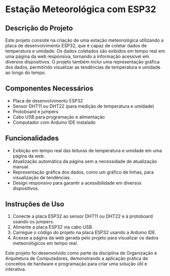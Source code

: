 # Estação Meteorológica com ESP32

## Descrição do Projeto

Este projeto consiste na criação de uma estação meteorológica utilizando a placa de desenvolvimento ESP32, que é capaz de coletar dados de temperatura e umidade. Os dados coletados são exibidos em tempo real em uma página da web responsiva, tornando a informação acessível em diversos dispositivos. O projeto também inclui uma representação gráfica dos dados, permitindo visualizar as tendências de temperatura e umidade ao longo do tempo.

## Componentes Necessários

- Placa de desenvolvimento ESP32
- Sensor DHT11 ou DHT22 (para medição de temperatura e umidade)
- Protoboard e jumpers
- Cabo USB para programação e alimentação
- Computador com Arduino IDE instalado

## Funcionalidades

- Exibição em tempo real das leituras de temperatura e umidade em uma página da web.
- Atualização automática da página sem a necessidade de atualização manual.
- Representação gráfica dos dados, como um gráfico de linhas, para visualização de tendências.
- Design responsivo para garantir a acessibilidade em diversos dispositivos.

## Instruções de Uso

1. Conecte a placa ESP32 ao sensor DHT11 ou DHT22 e à protoboard usando os jumpers.
2. Alimente a placa ESP32 via cabo USB.
3. Carregue o código do projeto na placa ESP32 usando a Arduino IDE.
4. Acesse a página da web gerada pelo projeto para visualizar os dados meteorológicos em tempo real.

Este projeto foi desenvolvido como parte da disciplina de Organização e Arquitetura de Computadores, demonstrando a aplicação prática de conceitos de hardware e programação para criar uma solução útil e interativa.


